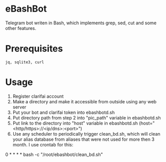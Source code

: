 # eBashBot

Telegram bot writen in Bash, which implements grep, sed, cut and some other features.

# Prerequisites
    jq, sqlite3, curl

# Usage

1. Register clarifai account
2. Make a directory and make it accessible from outside using any web server
3. Put your bot and clarifai token into ebashbotd.sh
4. Put directory path from step 2 into "pic_path" variable in ebashbotd.sh
5. Put link to the directory into "host" variable in ebashbotd.sh (host="<http/https>://<ip/dns>:\<port\>")
6. Use any scheduler to periodically trigger clean_bd.sh, which will clean your alias database from aliases that were not used for more then 3 month. I use crontab for this:

0 * * * * bash -c "/root/ebashbot/clean_bd.sh"